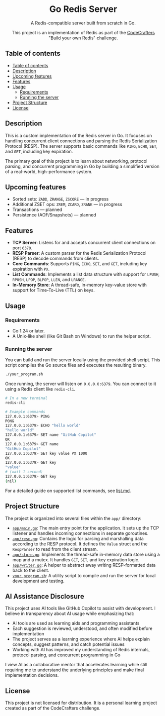 <h1 align="center">Go Redis Server</h1>
<p align="center">
A Redis-compatible server built from scratch in Go.
</p>
<p align="center">
This project is an implementation of Redis as part of the <a href="https://codecrafters.io">CodeCrafters</a> "Build your own Redis" challenge.
</p>

<a name="table-of-contents"></a>

## Table of contents

-   [Table of contents](#table-of-contents)
-   [Description](#description)
-   [Upcoming features](#upcoming-features)
-   [Features](#features)
-   [Usage](#usage)
    -   [Requirements](#requirements)
    -   [Running the server](#running-the-server)
-   [Project Structure](#project-structure)
-   [License](#license)

<a name="description"></a>

## Description

This is a custom implementation of the Redis server in Go. It focuses on handling concurrent client connections and parsing the Redis Serialization Protocol (RESP). The server supports basic commands like `PING`, `ECHO`, `SET`, and `GET`, including key expiration.

The primary goal of this project is to learn about networking, protocol parsing, and concurrent programming in Go by building a simplified version of a real-world, high-performance system.

## Upcoming features

*   Sorted sets: `ZADD`, `ZRANGE`, `ZSCORE` — in progress
*   Additional ZSET ops: `ZREM`, `ZCARD`, `ZRANK` — in progress
*   Transactions — planned
*   Persistence (AOF/Snapshots) — planned


<a name="features"></a>

## Features

*   **TCP Server**: Listens for and accepts concurrent client connections on port `6379`.
*   **RESP Parser**: A custom parser for the Redis Serialization Protocol (RESP) to decode commands from clients.
*   **Core Commands**: Supports `PING`, `ECHO`, `SET`, and `GET`, including key expiration with `PX`.
*   **List Commands**: Implements a list data structure with support for `LPUSH`, `RPUSH`, `LPOP`, `BLPOP`, `LLEN`, and `LRANGE`.
*   **In-Memory Store**: A thread-safe, in-memory key-value store with support for Time-To-Live (TTL) on keys.


<a name="usage"></a>

## Usage

<a name="requirements"></a>

### Requirements

*   Go 1.24 or later.
*   A Unix-like shell (like Git Bash on Windows) to run the helper script.

<a name="running-the-server"></a>

### Running the server

You can build and run the server locally using the provided shell script. This script compiles the Go source files and executes the resulting binary.

```bash
./your_program.sh
```

Once running, the server will listen on `0.0.0.0:6379`. You can connect to it using a Redis client like `redis-cli`.

```bash
# In a new terminal
redis-cli

# Example commands
127.0.0.1:6379> PING
PONG
127.0.0.1:6379> ECHO "hello world"
"hello world"
127.0.0.1:6379> SET name "GitHub Copilot"
OK
127.0.0.1:6379> GET name
"GitHub Copilot"
127.0.0.1:6379> SET key value PX 1000
OK
127.0.0.1:6379> GET key
"value"
# (wait 1 second)
127.0.0.1:6379> GET key
(nil)
```

For a detailed guide on supported list commands, see [list.md](docs/list.md).


<a name="project-structure"></a>

## Project Structure

The project is organized into several files within the `app/` directory:

*   [`app/main.go`](app/main.go): The main entry point for the application. It sets up the TCP listener and handles incoming connections in separate goroutines.
*   [`app/resp.go`](app/resp.go): Contains the logic for parsing and marshalling data according to the RESP protocol. It defines the `Value` struct and the `RespParser` to read from the client stream.
*   [`app/store.go`](app/store.go): Implements the thread-safe in-memory data store using a map and a mutex. It handles `GET`, `SET`, and key expiration logic.
*   [`app/writer.go`](app/writer.go): A helper to abstract away writing RESP-formatted data back to the client.
*   [`your_program.sh`](your_program.sh): A utility script to compile and run the server for local development and testing.


## AI Assistance Disclosure

This project uses AI tools like GitHub Copilot to assist with development. I believe in transparency about AI usage while emphasizing that:

- AI tools are used as learning aids and programming assistants
- Each suggestion is reviewed, understood, and often modified before implementation
- The project serves as a learning experience where AI helps explain concepts, suggest patterns, and catch potential issues
- Working with AI has improved my understanding of Redis internals, protocol parsing, and concurrent programming in Go

I view AI as a collaborative mentor that accelerates learning while still requiring me to understand the underlying principles and make final implementation decisions.

<a name="license"></a>

## License

This project is not licensed for distribution. It is a personal learning project created as part of the CodeCrafters challenge.
